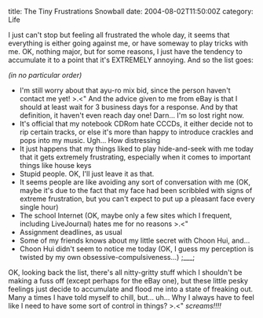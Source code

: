 title: The Tiny Frustrations Snowball
date: 2004-08-02T11:50:00Z
category: Life

I just can't stop but feeling all frustrated the whole day, it seems that everything is either going against me, or have someway to play tricks with me. OK, nothing major, but for some reasons, I just have the tendency to accumulate it to a point that it's EXTREMELY annoying. And so the list goes:

*(in no particular order)*

- I'm still worry about that ayu-ro mix bid, since the person haven't contact me yet! >.<" And the advice given to me from eBay is that I should at least wait for 3 business days for a response. And by that definition, it haven't even reach day one! Darn… I'm so lost right now.
- It's official that my notebook CDRom hate CCCDs, it either decide not to rip certain tracks, or else it's more than happy to introduce crackles and pops into my music. Ugh… How distressing
- It just happens that my things liked to play hide-and-seek with me today that it gets extremely frustrating, especially when it comes to important things like house keys
- Stupid people. OK, I'll just leave it as that.
- It seems people are like avoiding any sort of conversation with me (OK, maybe it's due to the fact that my face had been scribbled with signs of extreme frustration, but you can't expect to put up a pleasant face every single hour)
- The school Internet (OK, maybe only a few sites which I frequent, including LiveJournal) hates me for no reasons >.<"
- Assignment deadlines, as usual
- Some of my friends knows about my little secret with Choon Hui, and…
- Choon Hui didn't seem to notice me today (OK, I guess my perception is twisted by my own obsessive-compulsiveness…) ;\_\_\_;

OK, looking back the list, there's all nitty-gritty stuff which I shouldn't be making a fuss off (except perhaps for the eBay one), but these little pesky feelings just decide to accumulate and flood me into a state of freaking out. Many a times I have told myself to chill, but… uh… Why I always have to feel like I need to have some sort of control in things? >.<" *screams!!!!*
